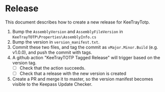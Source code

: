 # Release

This document describes how to create a new release for KeeTrayTotp.

1. Bump the `AssemblyVersion` and `AssemblyFileVersion` in `KeeTrayTOTP\Properties\AssemblyInfo.cs`
2. Bump the version in `version_manifest.txt`.
3. Commit these two files, and tag the commit as `vMajor.Minor.Build` (e.g. v1.0.0), and push the commit with tags.
4. A github action "KeeTrayTOTP Tagged Release" will trigger based on the version tag. 
   * [ ] Check that the action succeeds.
   * [ ] Check that a release with the new version is created
5. Create a PR and merge it to master, so the version manifest becomes visible to the Keepass Update Checker.
